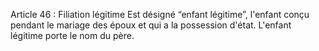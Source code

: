 Article 46 : Filiation légitime
Est désigné “enfant légitime”, l'enfant conçu pendant le mariage des époux et qui a la possession d'état.
L'enfant légitime porte le nom du père.